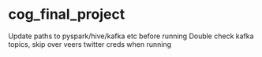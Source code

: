 # cog_final_project
Update paths to pyspark/hive/kafka etc before running
Double check kafka topics, skip over veers twitter creds when running
